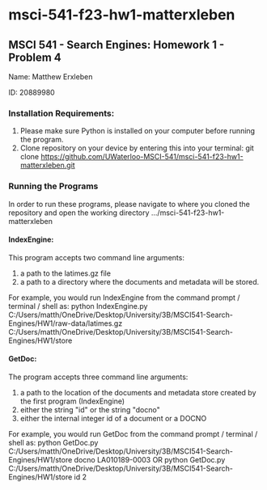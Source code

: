 # msci-541-f23-hw1-matterxleben

## MSCI 541 - Search Engines: Homework 1 - Problem 4

Name: Matthew Erxleben

ID: 20889980

### Installation Requirements:
1.	Please make sure Python is installed on your computer before running the program.
2.	Clone repository on your device by entering this into your terminal: git clone https://github.com/UWaterloo-MSCI-541/msci-541-f23-hw1-matterxleben.git

### Running the Programs
In order to run these programs, please navigate to where you cloned the repository and open the working directory .../msci-541-f23-hw1-matterxleben

#### IndexEngine: 
This program accepts two command line arguments:
1.	a path to the latimes.gz file
2.	a path to a directory where the documents and metadata will be stored.

For example, you would run IndexEngine from the command prompt / terminal / shell as:
python IndexEngine.py C:/Users/matth/OneDrive/Desktop/University/3B/MSCI541-Search-Engines/HW1/raw-data/latimes.gz C:/Users/matth/OneDrive/Desktop/University/3B/MSCI541-Search-Engines/HW1/store

#### GetDoc:
The program accepts three command line arguments: 
1.	a path to the location of the documents and metadata store created by the first program (IndexEngine)
2.	either the string "id" or the string "docno"
3.	either the internal integer id of a document or a DOCNO

For example, you would run GetDoc from the command prompt / terminal / shell as:
python GetDoc.py C:/Users/matth/OneDrive/Desktop/University/3B/MSCI541-Search-Engines/HW1/store docno LA010189-0003
OR
python GetDoc.py C:/Users/matth/OneDrive/Desktop/University/3B/MSCI541-Search-Engines/HW1/store id 2
